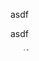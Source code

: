 <!DOCTYPE html>
<html lang="en">
<head>
    <meta charset="UTF-8">
    <title>Title</title>
</head>
<body>
    <div style="width:80px;height:80px;overflow: auto">
        <p>asdf</p><p>asdf</p><p>asdf</p><p>asdf</p>
        <p>asdf</p><p>asdf</p><p>asdf</p><p>asdf</p>
        <p>asdf</p><p>asdf</p><p>asdf</p><p>asdf</p>
        <p>asdf</p><p>asdf</p><p>asdf</p><p>asdf</p>
    </div>

</body>
</html>